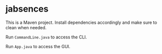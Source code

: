 # jabsences

This is a Maven project. Install dependencies accordingly and make sure to clean when needed.

Run `CommandLine.java` to access the CLI.

Run `App.java` to access the GUI.
